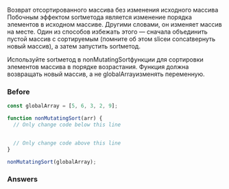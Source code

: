 Возврат отсортированного массива без изменения исходного массива
Побочным эффектом sortметода является изменение порядка элементов в исходном массиве. Другими словами, он изменяет массив на месте. Один из способов избежать этого — сначала объединить пустой массив с сортируемым (помните об этом sliceи concatвернуть новый массив), а затем запустить sortметод.

Используйте sortметод в nonMutatingSortфункции для сортировки элементов массива в порядке возрастания. Функция должна возвращать новый массив, а не globalArrayизменять переменную.
### Before
```javascript
const globalArray = [5, 6, 3, 2, 9];

function nonMutatingSort(arr) {
  // Only change code below this line


  // Only change code above this line
}

nonMutatingSort(globalArray);
```
### Answers
```javascript

```

